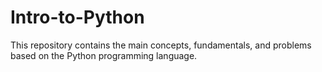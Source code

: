 # Intro-to-Python
This repository contains the main concepts, fundamentals, and problems based on the Python programming language. 
